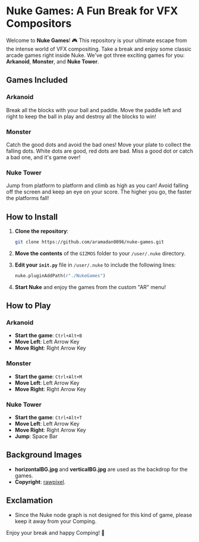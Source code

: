# Nuke Games: A Fun Break for VFX Compositors

Welcome to **Nuke Games**! 🎮 This repository is your ultimate escape from the intense world of VFX compositing. Take a break and enjoy some classic arcade games right inside Nuke. We've got three exciting games for you: **Arkanoid**, **Monster**, and **Nuke Tower**.

## Games Included

### Arkanoid
Break all the blocks with your ball and paddle. Move the paddle left and right to keep the ball in play and destroy all the blocks to win!

### Monster
Catch the good dots and avoid the bad ones! Move your plate to collect the falling dots. White dots are good, red dots are bad. Miss a good dot or catch a bad one, and it's game over!

### Nuke Tower
Jump from platform to platform and climb as high as you can! Avoid falling off the screen and keep an eye on your score. The higher you go, the faster the platforms fall!

## How to Install

1. **Clone the repository**:
    ```sh
    git clone https://github.com/aramadan0096/nuke-games.git
    ```

2. **Move the contents** of the `GIZMOS` folder to your `/user/.nuke` directory.

3. **Edit your `init.py`** file in `/user/.nuke` to include the following lines:
    ```python
    nuke.pluginAddPath(r"./NukeGames")
    ```

4. **Start Nuke** and enjoy the games from the custom "AR" menu!

## How to Play

### Arkanoid
- **Start the game**: `Ctrl+Alt+B`
- **Move Left**: Left Arrow Key
- **Move Right**: Right Arrow Key

### Monster
- **Start the game**: `Ctrl+Alt+M`
- **Move Left**: Left Arrow Key
- **Move Right**: Right Arrow Key

### Nuke Tower
- **Start the game**: `Ctrl+Alt+T`
- **Move Left**: Left Arrow Key
- **Move Right**: Right Arrow Key
- **Jump**: Space Bar

## Background Images

- **horizontalBG.jpg** and **verticalBG.jpg** are used as the backdrop for the games.
- **Copyright**: [rawpixel](https://www.freepik.com/author/rawpixel-com).

## Exclamation
- Since the Nuke node graph is not designed for this kind of game, please keep it away from your Comping.

Enjoy your break and happy Comping! 🎉
